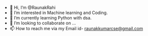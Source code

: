 - 👋 Hi, I’m @RaunakRahi
- 👀 I’m interested in Machine learning and Coding.
- 🌱 I’m currently learning Python with dsa.
- 💞️ I’m looking to collaborate on ...
- 📫 How to reach me via my Email id- raunakkumarcse@gmail.com

<!---
RaunakRahi/RaunakRahi is a ✨ special ✨ repository because its `README.md` (this file) appears on your GitHub profile.
You can click the Preview link to take a look at your changes.
--->
